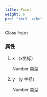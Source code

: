 ```yaml
---
title: Point
weight: 6
pre: "<b>3. </b>"
---
```



Class `Point`


### 属性

1. x （x坐标）

    Number 类型

2. y （y 坐标）

    Number 类型

